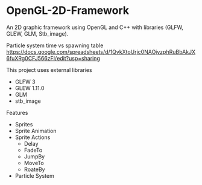 # OpenGL-2D-Framework
An 2D graphic framework using OpenGL and C++ with libraries (GLFW, GLEW, GLM, Stb_image).

Particle system time vs spawning table
https://docs.google.com/spreadsheets/d/1QvkXtoUrjc0NAOjyzphRuBbAkJX6fuXRg0CFJ566zFI/edit?usp=sharing

This project uses external libraries
- GLFW 3
- GLEW 1.11.0
- GLM
- stb_image

Features
- Sprites
- Sprite Animation
- Sprite Actions
	- Delay
	- FadeTo
	- JumpBy
	- MoveTo
	- RoateBy
- Particle System